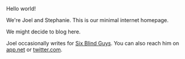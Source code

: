 Hello world!

We're Joel and Stephanie. This is our minimal internet homepage.

We might decide to blog here.

Joel occasionally writes for <a href="http://6blindguys.wordpress.com">Six Blind Guys</a>.
You can also reach him on <a href="http://app.net/jkepler">app.net</a> or <a href="http://twitter.com/jkepler">twitter.com</a>.
